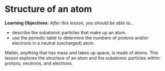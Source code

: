 # Structure of an atom
<div style="float:right;margin:auto"><ebook-button title="Atomic Structure" link="https://genchem.science.psu.edu/01-1-atomic-structure"></ebook-button></div>

**Learning Objectives:** _After this lesson, you should be able to…_

* describe the subatomic particles that make up an atom.
* use the periodic table to determine the numbers of protons and/or electrons in a neutral (uncharged) atom.


Matter, anything that has mass and takes up space, is made of atoms. This lesson explores the structure of an atom and the subatomic particles within: protons, neutrons, and electrons. 


